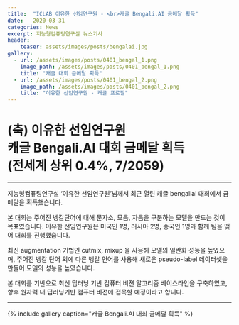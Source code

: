 ```yaml
---
title:  "ICLAB 이유한 선임연구원 - <br>캐글 Bengali.AI 금메달 획득"
date:   2020-03-31 
categories: News
excerpt: 지능형컴퓨팅연구실 뉴스기사
header:
    teaser: assets/images/posts/bengalai.jpg
gallery:
  - url: /assets/images/posts/0401_bengal_1.png
    image_path: /assets/images/posts/0401_bengal_1.png
    title: "캐글 대회 금메달 획득"
  - url: /assets/images/posts/0401_bengal_2.png
    image_path: /assets/images/posts/0401_bengal_2.png
    title: "이유한 선임연구원 - 캐글 프로필"
---
```

# (축) 이유한 선임연구원 <br> 캐글 Bengali.AI 대회 금메달 획득 <br> (전세계 상위 0.4%, 7/2059)

---
지능형컴퓨팅연구실 ‘이유한 선임연구원’님께서 최근 열린 캐글 bengaliai 대회에서 금메달을 획득했습니다. 

본 대회는 주어진 벵갈단어에 대해 문자소, 모음, 자음을 구분하는 모델을 만드는 것이 목표였습니다.
이유한 선임연구원은 미국인 1명, 러시아 2명, 중국인 1명과 함께 팀을 맺어 대회를 진행했습니다.

최신 augmentation 기법인 cutmix, mixup 을 사용해 모델의 일반화 성능을 높였으며, 
주어진 벵갈 단어 외에 다른 벵갈 언어를 사용해 새로운 pseudo-label 데이터셋을 만들어 모델의 성능을 높였습니다.

본 대회를 기반으로 최신 딥러닝 기반 컴퓨터 비젼 알고리즘 베이스라인을 구축하였고, 향후 원자력 내 딥러닝기반 컴퓨터 비젼에 접목할 예정이라고 합니다.

---

{% include gallery caption="캐글 Bengali.AI 대회 금메달 획득" %}
